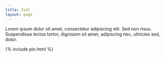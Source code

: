 ```yaml
---
title: Ziel
layout: page
---
```


Lorem ipsum dolor sit amet, consectetur adipiscing elit. Sed non risus. Suspendisse lectus tortor, dignissim sit amet, adipiscing nec, ultricies sed, dolor.

{% include pin.html %}

<html>
    <script>
        let correctPin = "1234";
    </script>
    <script src="./pin.js"></script>
</html>

